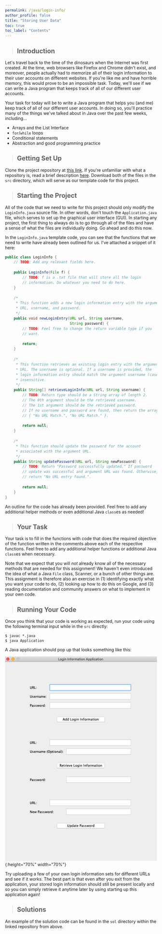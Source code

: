 ```yaml
---
permalink: /java/login-info/
author_profile: false
title: "Storing User Data"
toc: true
toc_label: "Contents"
---
```


> ## Introduction

Let's travel back to the time of the dinosaurs when the Internet was first created. At the time, web browsers like Firefox and Chrome didn't exist, and moreover, people actually had to memorize all of their login information to their user accounts on different websites. If you're like me and have horrible memory, this would prove to be an impossible task. Today, we'll see if we can write a Java program that keeps track of all of our different user accounts.

Your task for today will be to write a Java program that helps you (and me) keep track of all of our different user accounts. In doing so, you'll practice many of the things we've talked about in Java over the past few weeks, including...

  - Arrays and the List Interface
  - ```for```/```while``` loops
  - Conditional statements
  - Abstraction and good programming practice

> ## Getting Set Up

Clone the project repository at [this link](https://www.github.com/myaomeow/login-info). If you're unfamiliar with what a repository is, read a brief description [here](/java/game-of-life/index.html#getting-set-up). Download both of the files in the ```src``` directory, which will serve as our template code for this project.

> ## Starting the Project

All of the code that we need to write for this project should only modify the ```LoginInfo.java``` source file. In other words, don't touch the ```Application.java``` file, which serves to set up the graphical user interface (GUI). In starting any project, the first thing to always do is to go through all of the files and have a sense of what the files are individually doing. Go ahead and do this now.

In the ```LoginInfo.java``` template code, you can see that the functions that we need to write have already been outlined for us. I've attached a snippet of it here:

```java
public class LoginInfo {
    // TODO: Add any relevant fields here.

    public LoginInfo(File f) {
        // TODO: f is a .txt file that will store all the login 
        // information. Do whatever you need to do here.
    }

    /* 
     * This function adds a new login information entry with the argument
     * URL, username, and password.
     */
    public void newLoginEntry(URL url, String username, 
                              String password) {
        // TODO: Feel free to change the return variable type if you
        // want.

        return;
    }

    /* 
     * This function retrieves an existing login entry with the argument
     * URL. The username is optional. If a username is provided, the
     * login information entry should match the argument username (case-
     * insensitive.
     */
    public String[] retrieveLoginInfo(URL url, String username) {
        // TODO: Return type should be a String array of length 2.
        // The 0th argument should be the retrieved username.
        // The 1st argument should be the retrieved password.
        // If no username and password are found, then return the array
        // { "No URL Match.", "No URL Match." }.

        return null;
    }

    /* 
     * This function should update the password for the account
     * associated with the argument URL.
     */
    public String updatePassword(URL url, String newPassword) {
        // TODO: Return "Password successfully updated." If password
        // update was successful and argument URL was found. Otherwise,
        // return "No URL entry found.".

        return null;
    }
}
```

An outline for the code has already been provided. Feel free to add any additional helper methods or even additional Java ```class```es as needed!

> ## Your Task

Your task is to fill in the functions with code that does the required objective of the function written in the comments above each of the respective functions. Feel free to add any additional helper functions or additional Java ```class```es when necessary.

Note that we expect that you will _not_ already know all of the necessary methods that are needed for this assignment! We haven't even introduced the idea of what a Java ```File``` class, Scanner, or a bunch of other things are. This assignment is therefore also an exercise in (1) identifying exactly what you want your code to do, (2) looking up how to do this on Google, and (3) reading documentation and community answers on what to implement in your own code.

> ## Running Your Code

Once you think that your code is working as expected, run your code using the following terminal input while in the ```src``` directly:

```
$ javac *.java
$ java Application
```

A Java application should pop up that looks something like this:

![login-info](/assets/images/login-info.png){:height="70%" width="70%"}

Try uploading a few of your own login information sets for different URLs and see if it works. The best part is that even after you exit from the application, your stored login information should still be present locally and so you can simply retrieve it anytime later by using starting up this application again!

> ## Solutions

An example of the solution code can be found in the ```sol``` directory within the linked repository from above.
